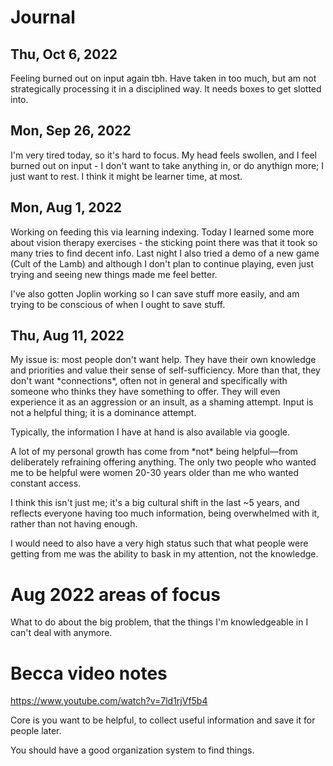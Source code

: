 # Journal



## Thu, Oct 6, 2022
Feeling burned out on input again tbh. Have taken in too much, but am not strategically processing it in a disciplined way. It needs boxes to get slotted into. 


## Mon, Sep 26, 2022
I'm very tired today, so it's hard to focus. My head feels swollen, and I feel burned out on input - I don't want to take anything in, or do anythign more; I just want to rest. I think it might be learner time, at most. 

## Mon, Aug 1, 2022

Working on feeding this via learning indexing. Today I learned some more about vision therapy exercises - the sticking point there was that it took so many tries to find decent info. Last night I also tried a demo of a new game (Cult of the Lamb) and although I don't plan to continue playing, even just trying and seeing new things made me feel better.

I've also gotten Joplin working so I can save stuff more easily, and am trying to be conscious of when I ought to save stuff.

## Thu, Aug 11, 2022

My issue is: most people don't want help. They have their own knowledge and priorities and value their sense of self-sufficiency. More than that, they don't want \*connections\*, often not in general and specifically with someone who thinks they have something to offer. They will even experience it as an aggression or an insult, as a shaming attempt. Input is not a helpful thing; it is a dominance attempt. 

Typically, the information I have at hand is also available via google. 

A lot of my personal growth has come from \*not\* being helpful—from deliberately refraining offering anything. The only two people who wanted me to be helpful were women 20-30 years older than me who wanted constant access. 

I think this isn't just me; it's a big cultural shift in the last ~5 years, and reflects everyone having too much information, being overwhelmed with it, rather than not having enough. 

I would need to also have a very high status such that what people were getting from me was the ability to bask in my attention, not the knowledge. 

# Aug 2022 areas of focus

What to do about the big problem, that the things I'm knowledgeable in I can't deal with anymore.

# Becca video notes

https://www.youtube.com/watch?v=7ld1rjVf5b4

Core is you want to be helpful, to collect useful information and save it for people later.

You should have a good organization system to find things.